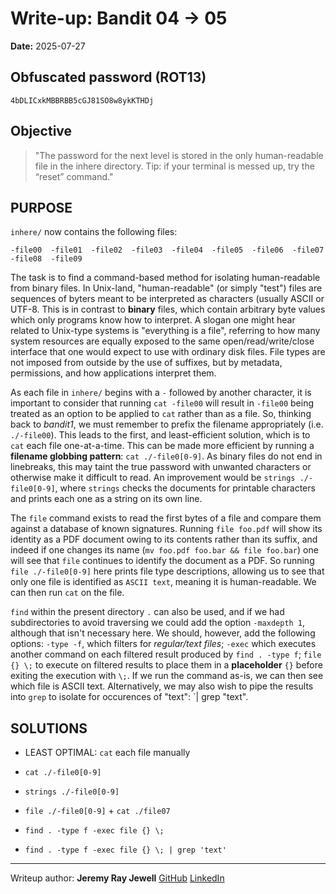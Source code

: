 # Write-up: Bandit 04 → 05  
**Date:** 2025-07-27  


## Obfuscated password (ROT13) 

`4bDLICxkMBBRBB5cGJ81SO8w8ykKTHDj`

## Objective

>"The password for the next level is stored in the only human-readable file in the inhere directory. Tip: if your terminal is messed up, try the “reset” command."


## PURPOSE
	
`inhere/` now contains the following files: 

	-file00  -file01  -file02  -file03  -file04  -file05  -file06  -file07  -file08  -file09

The task is to find a command-based method for isolating human-readable from binary files. In Unix-land, "human-readable" (or simply "test") files are sequences of byters meant to be interpreted as characters (usually ASCII or UTF-8. This is in contrast to **binary** files, which contain arbitrary byte values which only programs know how to interpret. A slogan one might hear related to Unix-type systems is "everything is a file", referring to how many system resources are equally exposed to the same open/read/write/close interface that one would expect to use with ordinary disk files. File types are not imposed from outside by the use of suffixes, but by metadata, permissions, and how applications interpret them.

As each file in `inhere/` begins with a `-` followed by another character, it is important to consider that running `cat -file00` will result in `-file00` being treated as an option to be applied to `cat` rather than as a file. So, thinking back to *bandit1*, we must remember to prefix the filename appropriately (i.e. `./-file00`). This leads to the first, and least-efficient solution, which is to `cat` each file one-at-a-time. This can be made more efficient by running a **filename globbing pattern**: `cat ./-file0[0-9]`. As binary files do not end in linebreaks, this may taint the true password with unwanted characters or otherwise make it difficult to read. An improvement would be `strings ./-file0[0-9]`, where `strings` checks the documents for printable characters and prints each one as a string on its own line.

The `file` command exists to read the first bytes of a file and compare them against a database of known signatures. Running `file foo.pdf` will show its identity as a PDF document owing to its contents rather than its suffix, and indeed if one changes its name (`mv foo.pdf foo.bar && file foo.bar`) one will see that `file` continues to identify the document as a PDF. So running `file ./-file0[0-9]` here prints file type descriptions, allowing us to see that only one file is identified as `ASCII text`, meaning it is human-readable. We can then run `cat` on the file.

`find` within the present directory `.` can also be used, and if we had subdirectories to avoid traversing we could add the option `-maxdepth 1`, although that isn't necessary here. We should, however, add the following options: `-type -f`, which filters for *regular/text files*; `-exec` which executes another command on each filtered result produced by `find . -type f`; `file {} \;` to execute on filtered results to place them in a **placeholder** `{}` before exiting the execution with `\;`. If we run the command as-is, we can then see which file is ASCII text. Alternatively, we may also wish to pipe the results into `grep` to isolate for occurences of "text": `| grep "text". 


## SOLUTIONS

- LEAST OPTIMAL: `cat` each file manually

- `cat ./-file0[0-9]`

- `strings ./-file0[0-9]`

- `file ./-file0[0-9]` + `cat ./file07`

- `find . -type f -exec file {} \;`

- `find . -type f -exec file {} \; | grep 'text'`

___

Writeup author: **Jeremy Ray Jewell**
[GitHub](https://github.com/jeremyrayjewell)
[LinkedIn](https://www.linkedin.com/in/jeremyrayjewell)
